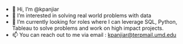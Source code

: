 - 👋 Hi, I’m @kpanjiar
- 👀 I’m interested in solving real world problems with data
- 🌱 I’m currently looking for roles where I can leverage SQL, Python, Tableau to solve problems and work on high impact projects. 
- 📫 You can reach out to me via email : kpanjiar@terpmail.umd.edu

<!---
kpanjiar/kpanjiar is a ✨ special ✨ repository because its `README.md` (this file) appears on your GitHub profile.
You can click the Preview link to take a look at your changes.
--->
